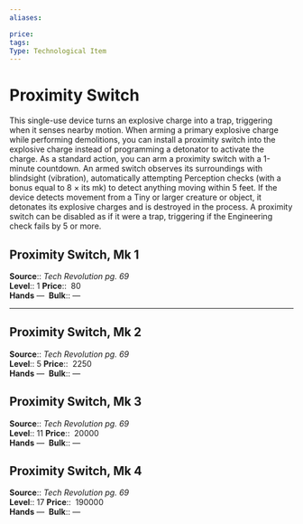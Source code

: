 ```yaml
---
aliases: 

price:  
tags: 
Type: Technological Item
---
```


# Proximity Switch

This single-use device turns an explosive charge into a trap, triggering when it senses nearby motion. When arming a primary explosive charge while performing demolitions, you can install a proximity switch into the explosive charge instead of programming a detonator to activate the charge. As a standard action, you can arm a proximity switch with a 1-minute countdown. An armed switch observes its surroundings with blindsight (vibration), automatically attempting Perception checks (with a bonus equal to 8 × its mk) to detect anything moving within 5 feet. If the device detects movement from a Tiny or larger creature or object, it detonates its explosive charges and is destroyed in the process. A proximity switch can be disabled as if it were a trap, triggering if the Engineering check fails by 5 or more.  

## Proximity Switch, Mk 1

**Source**:: _Tech Revolution pg. 69_  
**Level**:: 1
**Price**::  80  
**Hands** — 
**Bulk**:: —

---

## Proximity Switch, Mk 2

**Source**:: _Tech Revolution pg. 69_  
**Level**:: 5
**Price**::  2250  
**Hands** — 
**Bulk**:: —

## Proximity Switch, Mk 3

**Source**:: _Tech Revolution pg. 69_  
**Level**:: 11
**Price**::  20000  
**Hands** — 
**Bulk**:: —

## Proximity Switch, Mk 4

**Source**:: _Tech Revolution pg. 69_  
**Level**:: 17
**Price**::  190000  
**Hands** — 
**Bulk**:: —
